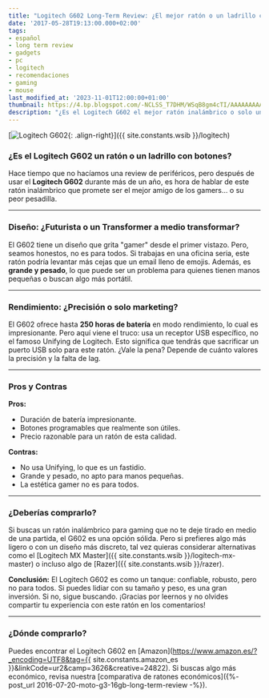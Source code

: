 ```yaml
---
title: "Logitech G602 Long-Term Review: ¿El mejor ratón o un ladrillo caro?"
date: '2017-05-28T19:13:00.000+02:00'
tags:
- español
- long term review
- gadgets
- pc
- logitech
- recomendaciones
- gaming
- mouse
last_modified_at: '2023-11-01T12:00:00+01:00'
thumbnail: https://4.bp.blogspot.com/-NCLSS_T7DHM/WSqB8gm4cTI/AAAAAAAAA_o/9gVHsJd9_fgHg5lrSn_flLy8hYFzkmJjQCEw/s72-c/logitech%2Bg602%2B%25282%2529.jpg
description: "¿Es el Logitech G602 el mejor ratón inalámbrico o solo un ladrillo caro? Descúbrelo en nuestra review."
---
```


[![Logitech G602](https://4.bp.blogspot.com/-NCLSS_T7DHM/WSqB8gm4cTI/AAAAAAAAA_o/9gVHsJd9_fgHg5lrSn_flLy8hYFzkmJjQCEw/s320/logitech%2Bg602%2B%25282%2529.jpg){: .align-right}]({{ site.constants.wsib }}/logitech)

### ¿Es el Logitech G602 un ratón o un ladrillo con botones?

Hace tiempo que no hacíamos una review de periféricos, pero después de usar el **Logitech G602** durante más de un año, es hora de hablar de este ratón inalámbrico que promete ser el mejor amigo de los gamers... o su peor pesadilla.

---

### Diseño: ¿Futurista o un Transformer a medio transformar?

El G602 tiene un diseño que grita "gamer" desde el primer vistazo. Pero, seamos honestos, no es para todos. Si trabajas en una oficina seria, este ratón podría levantar más cejas que un email lleno de emojis. Además, es **grande y pesado**, lo que puede ser un problema para quienes tienen manos pequeñas o buscan algo más portátil.

---

### Rendimiento: ¿Precisión o solo marketing?

El G602 ofrece hasta **250 horas de batería** en modo rendimiento, lo cual es impresionante. Pero aquí viene el truco: usa un receptor USB específico, no el famoso Unifying de Logitech. Esto significa que tendrás que sacrificar un puerto USB solo para este ratón. ¿Vale la pena? Depende de cuánto valores la precisión y la falta de lag.

---

### Pros y Contras

**Pros:**  
- Duración de batería impresionante.  
- Botones programables que realmente son útiles.  
- Precio razonable para un ratón de esta calidad.

**Contras:**  
- No usa Unifying, lo que es un fastidio.  
- Grande y pesado, no apto para manos pequeñas.  
- La estética gamer no es para todos.

---

### ¿Deberías comprarlo?

Si buscas un ratón inalámbrico para gaming que no te deje tirado en medio de una partida, el G602 es una opción sólida. Pero si prefieres algo más ligero o con un diseño más discreto, tal vez quieras considerar alternativas como el [Logitech MX Master]({{ site.constants.wsib }}/logitech-mx-master) o incluso algo de [Razer]({{ site.constants.wsib }}/razer).

**Conclusión:** El Logitech G602 es como un tanque: confiable, robusto, pero no para todos. Si puedes lidiar con su tamaño y peso, es una gran inversión. Si no, sigue buscando. ¡Gracias por leernos y no olvides compartir tu experiencia con este ratón en los comentarios!

---

### ¿Dónde comprarlo?

Puedes encontrar el Logitech G602 en [Amazon](https://www.amazon.es/?_encoding=UTF8&tag={{ site.constants.amazon_es }}&linkCode=ur2&camp=3626&creative=24822). Si buscas algo más económico, revisa nuestra [comparativa de ratones económicos]({%- post_url 2016-07-20-moto-g3-16gb-long-term-review -%}).
